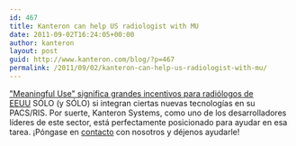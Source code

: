 ```yaml
---
id: 467
title: Kanteron can help US radiologist with MU
date: 2011-09-02T16:24:05+00:00
author: kanteron
layout: post
guid: http://www.kanteron.com/blog/?p=467
permalink: /2011/09/02/kanteron-can-help-us-radiologist-with-mu/
---
```

<a title="http://www.healthimaging.com/index.php?option=com_articles&article=29346" href="http://www.healthimaging.com/index.php?option=com_articles&article=29346" target="_blank">"Meaningful Use" significa grandes incentivos para radiólogos de EEUU</a> SÓLO (y SÓLO) si integran ciertas nuevas tecnologías en su PACS/RIS. Por suerte, Kanteron Systems, como uno de los desarrolladores líderes de este sector, está perfectamente posicionado para ayudar en esa tarea. ¡Póngase en <a title="Contact" href="http://www.kanteron.com/blog/es/contact/" target="_blank">contacto</a> con nosotros y déjenos ayudarle!